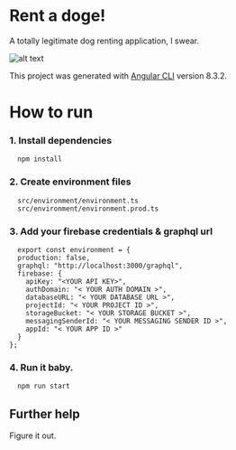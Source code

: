# Rent a doge!

A totally legitimate dog renting application, I swear.

![alt text](https://media.giphy.com/media/HCTfYH2Xk5yw/giphy.gif)

This project was generated with [Angular CLI](https://github.com/angular/angular-cli) version 8.3.2.

# How to run

### 1. Install dependencies

```
  npm install
```

### 2. Create environment files

```
  src/environment/environment.ts
  src/environment/environment.prod.ts
```

### 3. Add your firebase credentials & graphql url

```
  export const environment = {
  production: false,
  graphql: "http://localhost:3000/graphql",
  firebase: {
    apiKey: "<YOUR API KEY>",
    authDomain: "< YOUR AUTH DOMAIN >",
    databaseURL: "< YOUR DATABASE URL >",
    projectId: "< YOUR PROJECT ID >",
    storageBucket: "< YOUR STORAGE BUCKET >",
    messagingSenderId: "< YOUR MESSAGING SENDER ID >",
    appId: "< YOUR APP ID >"
  }
};
```

### 4. Run it baby.

```
  npm run start
```

## Further help

Figure it out.
